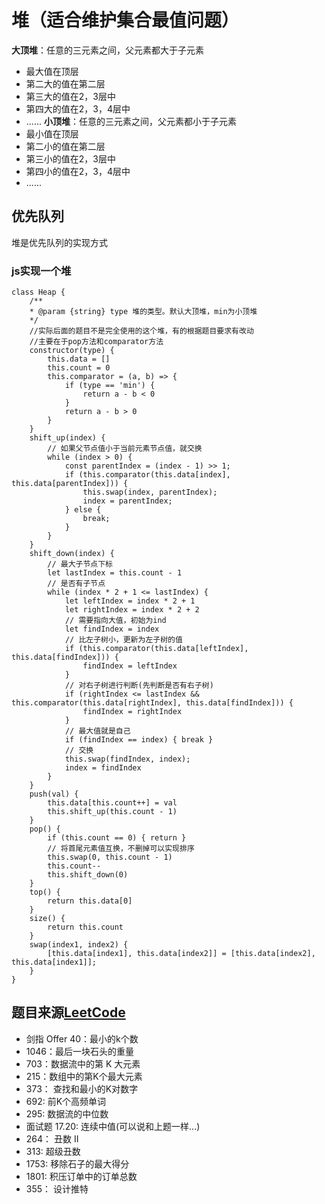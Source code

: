 # 堆（适合维护集合最值问题）
**大顶堆**：任意的三元素之间，父元素都大于子元素  
- 最大值在顶层
- 第二大的值在第二层
- 第三大的值在2，3层中
- 第四大的值在2，3，4层中
- ......
**小顶堆**：任意的三元素之间，父元素都小于子元素  
- 最小值在顶层
- 第二小的值在第二层
- 第三小的值在2，3层中
- 第四小的值在2，3，4层中
- ......

## 优先队列
堆是优先队列的实现方式
### js实现一个堆
```
class Heap {
    /**
    * @param {string} type 堆的类型。默认大顶堆，min为小顶堆
    */
    //实际后面的题目不是完全使用的这个堆，有的根据题目要求有改动
    //主要在于pop方法和comparator方法
    constructor(type) {
        this.data = []
        this.count = 0
        this.comparator = (a, b) => {
            if (type == 'min') {
                return a - b < 0
            }
            return a - b > 0
        }
    }
    shift_up(index) {
        // 如果父节点值小于当前元素节点值，就交换
        while (index > 0) {
            const parentIndex = (index - 1) >> 1;
            if (this.comparator(this.data[index], this.data[parentIndex])) {
                this.swap(index, parentIndex);
                index = parentIndex;
            } else {
                break;
            }
        }
    }
    shift_down(index) {
        // 最大子节点下标
        let lastIndex = this.count - 1
        // 是否有子节点
        while (index * 2 + 1 <= lastIndex) {
            let leftIndex = index * 2 + 1
            let rightIndex = index * 2 + 2
            // 需要指向大值，初始为ind
            let findIndex = index
            // 比左子树小，更新为左子树的值
            if (this.comparator(this.data[leftIndex], this.data[findIndex])) {
                findIndex = leftIndex
            }
            // 对右子树进行判断(先判断是否有右子树)
            if (rightIndex <= lastIndex && this.comparator(this.data[rightIndex], this.data[findIndex])) {
                findIndex = rightIndex
            }
            // 最大值就是自己
            if (findIndex == index) { break }
            // 交换
            this.swap(findIndex, index);
            index = findIndex
        }
    }
    push(val) {
        this.data[this.count++] = val
        this.shift_up(this.count - 1)
    }
    pop() {
        if (this.count == 0) { return }
        // 将首尾元素值互换，不删掉可以实现排序
        this.swap(0, this.count - 1)
        this.count--
        this.shift_down(0)
    }
    top() {
        return this.data[0]
    }
    size() {
        return this.count
    }
    swap(index1, index2) {
        [this.data[index1], this.data[index2]] = [this.data[index2], this.data[index1]];
    }
}
```

## 题目来源[LeetCode](https://leetcode-cn.com/)
- 剑指 Offer 40：最小的k个数
- 1046：最后一块石头的重量
- 703：数据流中的第 K 大元素
- 215：数组中的第K个最大元素
- 373： 查找和最小的K对数字
- 692: 前K个高频单词
- 295: 数据流的中位数
- 面试题 17.20: 连续中值(可以说和上题一样...)
- 264： 丑数 II
- 313: 超级丑数
- 1753: 移除石子的最大得分
- 1801: 积压订单中的订单总数
- 355： 设计推特